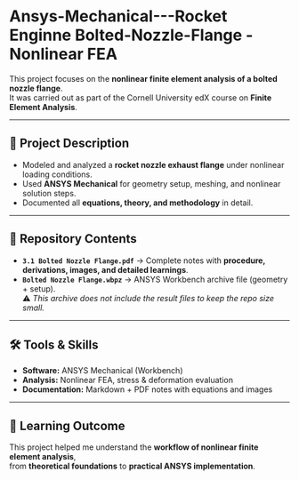 # Ansys-Mechanical---Rocket Enginne Bolted-Nozzle-Flange - Nonlinear FEA

This project focuses on the **nonlinear finite element analysis of a bolted nozzle flange**.  
It was carried out as part of the Cornell University edX course on **Finite Element Analysis**.  

---

## 📑 Project Description
- Modeled and analyzed a **rocket nozzle exhaust flange** under nonlinear loading conditions.  
- Used **ANSYS Mechanical** for geometry setup, meshing, and nonlinear solution steps.  
- Documented all **equations, theory, and methodology** in detail.  

---

## 📂 Repository Contents
- **`3.1 Bolted Nozzle Flange.pdf`** → Complete notes with **procedure, derivations, images, and detailed learnings**.  
- **`Bolted Nozzle Flange.wbpz`** → ANSYS Workbench archive file (geometry + setup).  
  ⚠️ *This archive does not include the result files to keep the repo size small.*  

---

## 🛠️ Tools & Skills
- **Software:** ANSYS Mechanical (Workbench)  
- **Analysis:** Nonlinear FEA, stress & deformation evaluation  
- **Documentation:** Markdown + PDF notes with equations and images  

---

## 🔗 Learning Outcome
This project helped me understand the **workflow of nonlinear finite element analysis**,  
from **theoretical foundations** to **practical ANSYS implementation**.  


